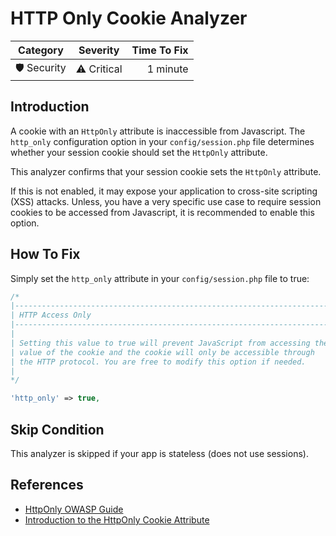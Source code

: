 # HTTP Only Cookie Analyzer

| Category       | Severity   | Time To Fix  |
| -------------  |:----------:| ------------:|
| 🛡️ Security    | ⚠️ Critical | 1 minute     |

## Introduction

A cookie with an `HttpOnly` attribute is inaccessible from Javascript. The `http_only` configuration option in your `config/session.php` file determines whether your session cookie should set the `HttpOnly` attribute.

This analyzer confirms that your session cookie sets the `HttpOnly` attribute. 

If this is not enabled, it may expose your application to cross-site scripting (XSS) attacks. Unless, you have a very specific use case to require session cookies to be accessed from Javascript, it is recommended to enable this option.

## How To Fix

Simply set the `http_only` attribute in your `config/session.php` file to true:

```php
/*
|--------------------------------------------------------------------------
| HTTP Access Only
|--------------------------------------------------------------------------
|
| Setting this value to true will prevent JavaScript from accessing the
| value of the cookie and the cookie will only be accessible through
| the HTTP protocol. You are free to modify this option if needed.
|
*/

'http_only' => true,
```

## Skip Condition

This analyzer is skipped if your app is stateless (does not use sessions).

## References

- [HttpOnly OWASP Guide](https://owasp.org/www-community/HttpOnly)
- [Introduction to the HttpOnly Cookie Attribute](https://developer.mozilla.org/en-US/docs/Web/HTTP/Cookies#Restrict_access_to_cookies)